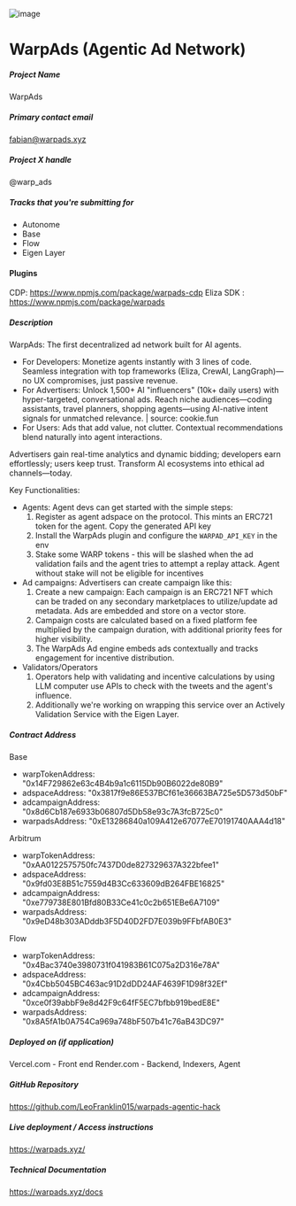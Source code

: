 ![image](https://github.com/user-attachments/assets/86833bb7-2433-4ac0-a266-a0ef799ca982)

# WarpAds (Agentic Ad Network)

##### Project Name

WarpAds

##### Primary contact email

fabian@warpads.xyz

##### Project X handle

@warp_ads

##### Tracks that you're submitting for

- Autonome
- Base
- Flow
- Eigen Layer

#### Plugins

CDP: https://www.npmjs.com/package/warpads-cdp
Eliza SDK : https://www.npmjs.com/package/warpads

##### Description

WarpAds: The first decentralized ad network built for AI agents.

- For Developers: Monetize agents instantly with 3 lines of code. Seamless integration with top frameworks (Eliza, CrewAI, LangGraph)—no UX compromises, just passive revenue.
- For Advertisers: Unlock 1,500+ AI "influencers" (10k+ daily users) with hyper-targeted, conversational ads. Reach niche audiences—coding assistants, travel planners, shopping agents—using AI-native intent signals for unmatched relevance. | source: cookie.fun
- For Users: Ads that add value, not clutter. Contextual recommendations blend naturally into agent interactions.

Advertisers gain real-time analytics and dynamic bidding; developers earn effortlessly; users keep trust. Transform AI ecosystems into ethical ad channels—today.

Key Functionalities:

- Agents: Agent devs can get started with the simple steps:
  1.  Register as agent adspace on the protocol. This mints an ERC721 token for the agent. Copy the generated API key
  2.  Install the WarpAds plugin and configure the `WARPAD_API_KEY` in the env
  3.  Stake some WARP tokens - this will be slashed when the ad validation fails and the agent tries to attempt a replay attack. Agent without stake will not be eligible for incentives
- Ad campaigns: Advertisers can create campaign like this:
  1.  Create a new campaign: Each campaign is an ERC721 NFT which can be traded on any secondary marketplaces to utilize/update ad metadata. Ads are embedded and store on a vector store.
  2.  Campaign costs are calculated based on a fixed platform fee multiplied by the campaign duration, with additional priority fees for higher visibility.
  3.  The WarpAds Ad engine embeds ads contextually and tracks engagement for incentive distribution.
- Validators/Operators
  1.  Operators help with validating and incentive calculations by using LLM computer use APIs to check with the tweets and the agent's influence.
  2.  Additionally we're working on wrapping this service over an Actively Validation Service with the Eigen Layer.

##### Contract Address

Base

- warpTokenAddress: "0x14F729862e63c4B4b9a1c6115Db90B6022de80B9"
- adspaceAddress: "0x3817f9e86E537BCf61e36663BA725e5D573d50bF"
- adcampaignAddress: "0x8d6Cb187e6933b06807d5Db58e93c7A3fcB725c0"
- warpadsAddress: "0xE13286840a109A412e67077eE70191740AAA4d18"

Arbitrum

- warpTokenAddress: "0xAA0122575750fc7437D0de827329637A322bfee1"
- adspaceAddress: "0x9fd03E8B51c7559d4B3Cc633609dB264FBE16825"
- adcampaignAddress: "0xe779738E801Bfd80B33Ce41c0c2b651EBe6A7109"
- warpadsAddress: "0x9eD48b303ADddb3F5D40D2FD7E039b9FFbfAB0E3"

Flow

- warpTokenAddress: "0x4Bac3740e3980731f041983B61C075a2D316e78A"
- adspaceAddress: "0x4Cbb5045BC463ac91D2dDD24AF4639F1D98f32Ef"
- adcampaignAddress: "0xce0f39abbF9e8d42F9c64fF5EC7bfbb919bedE8E"
- warpadsAddress: "0x8A5fA1b0A754Ca969a748bF507b41c76aB43DC97"

##### Deployed on (if application)

Vercel.com - Front end
Render.com - Backend, Indexers, Agent


##### GitHub Repository

https://github.com/LeoFranklin015/warpads-agentic-hack

##### Live deployment / Access instructions

https://warpads.xyz/

##### Technical Documentation

https://warpads.xyz/docs
